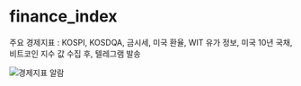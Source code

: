 # finance_index
주요 경제지표 : KOSPI, KOSDQA, 금시세, 미국 환율, WIT 유가 정보, 미국 10년 국채, 비트코인 
지수 값 수집 후, 텔레그램 발송


![경제지표 알람](https://user-images.githubusercontent.com/29083197/116768027-bc776d80-aa6e-11eb-9b1a-283aef2db9f6.PNG)
